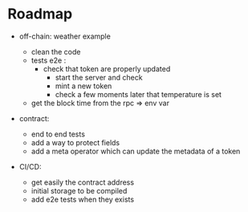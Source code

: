 # Roadmap

- off-chain: weather example
    - clean the code
    - tests e2e :
        - check that token are properly updated
            - start the server and check
            - mint a new token
            - check a few moments later that temperature is set
    - get the block time from the rpc => env var

- contract:
    - end to end tests 
    - add a way to protect fields
    - add a meta operator which can update the metadata of a token

- CI/CD:
    - get easily the contract address
    - initial storage to be compiled
    - add e2e tests when they exists